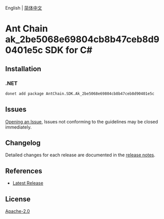 English | [简体中文](README-CN.md)

# Ant Chain ak_2be5068e69804cb8b47ceb8d90401e5c SDK for C#

## Installation

### .NET

```bash
donet add package AntChain.SDK.Ak_2be5068e69804cb8b47ceb8d90401e5c
```

## Issues

[Opening an Issue](https://github.com/alipay/antchain-openapi-prod-sdk/issues/new), Issues not conforming to the guidelines may be closed immediately.

## Changelog

Detailed changes for each release are documented in the [release notes](./ChangeLog.md).

## References

* [Latest Release](https://github.com/alipay/antchain-openapi-prod-sdk/)

## License

[Apache-2.0](http://www.apache.org/licenses/LICENSE-2.0)
